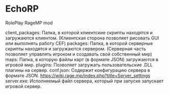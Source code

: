 # EchoRP
RolePlay RageMP mod

client_packages: Папка, в которой клиентские скрипты находятся и загружаются клиентом. (Клиентская сторона позволяет рисовать GUI или выполнять работу CEF)
packages: Папка, в которой серверные скрипты находятся и загружаются сервером. (Серверная часть позволяет управлять игроком и создавать свой собственный мир)
maps: Папка, в которую файлы карт (в формате JSON) загружаются в игровой мир.
plugins: Позволяет загружать пользовательские .DLL плагины на сервер.
conf.json: Содержит конфигурацию сервера в формате JSON. https://wiki.rage.mp/index.php?title=Server_settings
server.exe: Исполняемый файл сервера, который при запуске запускает игровой сервер.
